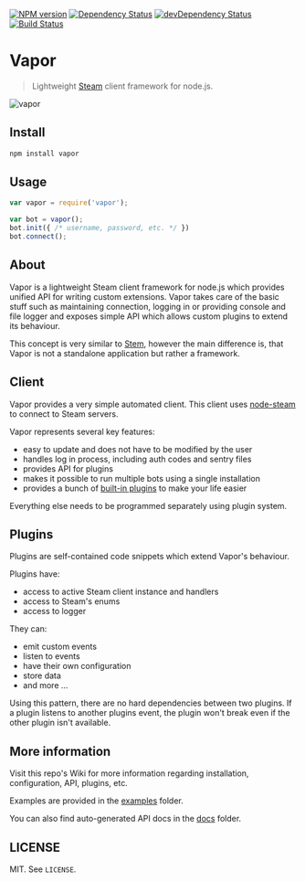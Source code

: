 [![NPM version](http://img.shields.io/npm/v/vapor.svg?style=flat)](https://www.npmjs.org/package/vapor)
[![Dependency Status](https://david-dm.org/scholtzm/vapor.svg)](https://david-dm.org/scholtzm/vapor)
[![devDependency Status](https://david-dm.org/scholtzm/vapor/dev-status.svg)](https://david-dm.org/scholtzm/vapor#info=devDependencies)
[![Build Status](https://travis-ci.org/scholtzm/vapor.svg?branch=master)](https://travis-ci.org/scholtzm/vapor)

# Vapor

> Lightweight [Steam](http://store.steampowered.com/about/) client framework for node.js.

![vapor](https://cloud.githubusercontent.com/assets/2640934/9032860/1cf00bb8-39c3-11e5-82a0-efe2807c8f62.png)

## Install

```sh
npm install vapor
```

## Usage

```js
var vapor = require('vapor');

var bot = vapor();
bot.init({ /* username, password, etc. */ })
bot.connect();
```

## About

Vapor is a lightweight Steam client framework for node.js which provides unified API for writing custom extensions. Vapor takes care of the basic stuff such as maintaining connection, logging in or providing console and file logger and exposes simple API which allows custom plugins to extend its behaviour.

This concept is very similar to [Stem](https://github.com/alvinl/stem), however the main difference is, that Vapor is not a standalone application but rather a framework.

## Client

Vapor provides a very simple automated client. This client uses [node-steam](https://github.com/seishun/node-steam) to connect to Steam servers.

Vapor represents several key features:
- easy to update and does not have to be modified by the user
- handles log in process, including auth codes and sentry files
- provides API for plugins
- makes it possible to run multiple bots using a single installation
- provides a bunch of [built-in plugins](docs) to make your life easier

Everything else needs to be programmed separately using plugin system.

## Plugins

Plugins are self-contained code snippets which extend Vapor's behaviour.

Plugins have:
- access to active Steam client instance and handlers
- access to Steam's enums
- access to logger

They can:
- emit custom events
- listen to events
- have their own configuration
- store data
- and more ...

Using this pattern, there are no hard dependencies between two plugins. If a plugin listens to another plugins event, the plugin won't break even if the other plugin isn't available.

## More information

Visit this repo's Wiki for more information regarding installation, configuration, API, plugins, etc.

Examples are provided in the [examples](examples) folder.

You can also find auto-generated API docs in the [docs](docs) folder.

## LICENSE

MIT. See `LICENSE`.
